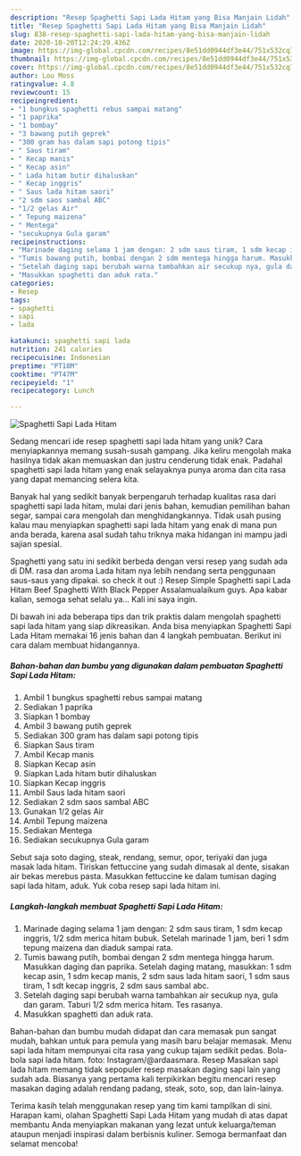 ```yaml
---
description: "Resep Spaghetti Sapi Lada Hitam yang Bisa Manjain Lidah"
title: "Resep Spaghetti Sapi Lada Hitam yang Bisa Manjain Lidah"
slug: 838-resep-spaghetti-sapi-lada-hitam-yang-bisa-manjain-lidah
date: 2020-10-20T12:24:29.436Z
image: https://img-global.cpcdn.com/recipes/8e51dd0944df3e44/751x532cq70/spaghetti-sapi-lada-hitam-foto-resep-utama.jpg
thumbnail: https://img-global.cpcdn.com/recipes/8e51dd0944df3e44/751x532cq70/spaghetti-sapi-lada-hitam-foto-resep-utama.jpg
cover: https://img-global.cpcdn.com/recipes/8e51dd0944df3e44/751x532cq70/spaghetti-sapi-lada-hitam-foto-resep-utama.jpg
author: Lou Moss
ratingvalue: 4.8
reviewcount: 15
recipeingredient:
- "1 bungkus spaghetti rebus sampai matang"
- "1 paprika"
- "1 bombay"
- "3 bawang putih geprek"
- "300 gram has dalam sapi potong tipis"
- " Saus tiram"
- " Kecap manis"
- " Kecap asin"
- " Lada hitam butir dihaluskan"
- " Kecap inggris"
- " Saus lada hitam saori"
- "2 sdm saos sambal ABC"
- "1/2 gelas Air"
- " Tepung maizena"
- " Mentega"
- "secukupnya Gula garam"
recipeinstructions:
- "Marinade daging selama 1 jam dengan: 2 sdm saus tiram, 1 sdm kecap inggris, 1/2 sdm merica hitam bubuk. Setelah marinade 1 jam, beri 1 sdm tepung maizena dan diaduk sampai rata."
- "Tumis bawang putih, bombai dengan 2 sdm mentega hingga harum. Masukkan daging dan paprika. Setelah daging matang, masukkan: 1 sdm kecap asin, 1 sdm kecap manis, 2 sdm saus lada hitam saori, 1 sdm saus tiram, 1 sdt kecap inggris, 2 sdm saus sambal abc."
- "Setelah daging sapi berubah warna tambahkan air secukup nya, gula dan garam. Taburi 1/2 sdm merica hitam. Tes rasanya."
- "Masukkan spaghetti dan aduk rata."
categories:
- Resep
tags:
- spaghetti
- sapi
- lada

katakunci: spaghetti sapi lada 
nutrition: 241 calories
recipecuisine: Indonesian
preptime: "PT18M"
cooktime: "PT47M"
recipeyield: "1"
recipecategory: Lunch

---
```



![Spaghetti Sapi Lada Hitam](https://img-global.cpcdn.com/recipes/8e51dd0944df3e44/751x532cq70/spaghetti-sapi-lada-hitam-foto-resep-utama.jpg)

Sedang mencari ide resep spaghetti sapi lada hitam yang unik? Cara menyiapkannya memang susah-susah gampang. Jika keliru mengolah maka hasilnya tidak akan memuaskan dan justru cenderung tidak enak. Padahal spaghetti sapi lada hitam yang enak selayaknya punya aroma dan cita rasa yang dapat memancing selera kita.

Banyak hal yang sedikit banyak berpengaruh terhadap kualitas rasa dari spaghetti sapi lada hitam, mulai dari jenis bahan, kemudian pemilihan bahan segar, sampai cara mengolah dan menghidangkannya. Tidak usah pusing kalau mau menyiapkan spaghetti sapi lada hitam yang enak di mana pun anda berada, karena asal sudah tahu triknya maka hidangan ini mampu jadi sajian spesial.

Spaghetti yang satu ini sedikit berbeda dengan versi resep yang sudah ada di DM. rasa dan aroma Lada hitam nya lebih nendang serta penggunaan saus-saus yang dipakai. so check it out :) Resep Simple Spaghetti sapi Lada Hitam Beef Spaghetti With Black Pepper Assalamualaikum guys. Apa kabar kalian, semoga sehat selalu ya… Kali ini saya ingin.


Di bawah ini ada beberapa tips dan trik praktis dalam mengolah spaghetti sapi lada hitam yang siap dikreasikan. Anda bisa menyiapkan Spaghetti Sapi Lada Hitam memakai 16 jenis bahan dan 4 langkah pembuatan. Berikut ini cara dalam membuat hidangannya.

<!--inarticleads1-->

##### Bahan-bahan dan bumbu yang digunakan dalam pembuatan Spaghetti Sapi Lada Hitam:

1. Ambil 1 bungkus spaghetti rebus sampai matang
1. Sediakan 1 paprika
1. Siapkan 1 bombay
1. Ambil 3 bawang putih geprek
1. Sediakan 300 gram has dalam sapi potong tipis
1. Siapkan  Saus tiram
1. Ambil  Kecap manis
1. Siapkan  Kecap asin
1. Siapkan  Lada hitam butir dihaluskan
1. Siapkan  Kecap inggris
1. Ambil  Saus lada hitam saori
1. Sediakan 2 sdm saos sambal ABC
1. Gunakan 1/2 gelas Air
1. Ambil  Tepung maizena
1. Sediakan  Mentega
1. Sediakan secukupnya Gula garam


Sebut saja soto daging, steak, rendang, semur, opor, teriyaki dan juga masak lada hitam. Tiriskan fettuccine yang sudah dimasak al dente, sisakan air bekas merebus pasta. Masukkan fettuccine ke dalam tumisan daging sapi lada hitam, aduk. Yuk coba resep sapi lada hitam ini. 

<!--inarticleads2-->

##### Langkah-langkah membuat Spaghetti Sapi Lada Hitam:

1. Marinade daging selama 1 jam dengan: 2 sdm saus tiram, 1 sdm kecap inggris, 1/2 sdm merica hitam bubuk. Setelah marinade 1 jam, beri 1 sdm tepung maizena dan diaduk sampai rata.
1. Tumis bawang putih, bombai dengan 2 sdm mentega hingga harum. Masukkan daging dan paprika. Setelah daging matang, masukkan: 1 sdm kecap asin, 1 sdm kecap manis, 2 sdm saus lada hitam saori, 1 sdm saus tiram, 1 sdt kecap inggris, 2 sdm saus sambal abc.
1. Setelah daging sapi berubah warna tambahkan air secukup nya, gula dan garam. Taburi 1/2 sdm merica hitam. Tes rasanya.
1. Masukkan spaghetti dan aduk rata.


Bahan-bahan dan bumbu mudah didapat dan cara memasak pun sangat mudah, bahkan untuk para pemula yang masih baru belajar memasak. Menu sapi lada hitam mempunyai cita rasa yang cukup tajam sedikit pedas. Bola-bola sapi lada hitam. foto: Instagram/@ardaasmara. Resep Masakan sapi lada hitam memang tidak sepopuler resep masakan daging sapi lain yang sudah ada. Biasanya yang pertama kali terpikirkan begitu mencari resep masakan daging adalah rendang padang, steak, soto, sop, dan lain-lainya. 

Terima kasih telah menggunakan resep yang tim kami tampilkan di sini. Harapan kami, olahan Spaghetti Sapi Lada Hitam yang mudah di atas dapat membantu Anda menyiapkan makanan yang lezat untuk keluarga/teman ataupun menjadi inspirasi dalam berbisnis kuliner. Semoga bermanfaat dan selamat mencoba!
